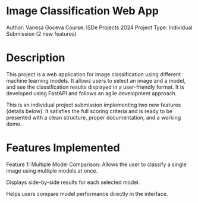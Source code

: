 # Image Classification Web App
 Author: Vanesa Goceva
 Course: ISDe Projects 2024
 Project Type: Individual Submission (2 new features)
 # Description
 This project is a web application for image classification using different machine learning models. It allows users to select an image and a model, and see the classification results displayed in a user-friendly format. It is developed using FastAPI and follows an agile development approach.

This is an individual project submission implementing two new features (details below). It satisfies the full scoring criteria and is ready to be presented with a clean structure, proper documentation, and a working demo.
# Features Implemented
Feature 1: Multiple Model Comparison:
Allows the user to classify a single image using multiple models at once.

Displays side-by-side results for each selected model.

Helps users compare model performance directly in the interface.
